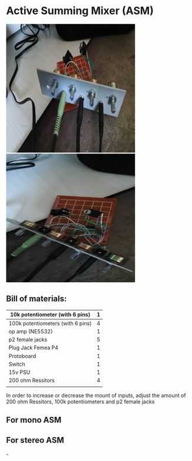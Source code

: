 # Active Summing Mixer (ASM)

<img src="https://github.com/cesarwen/active-summing-mixer/blob/main/final_front.jpeg?raw=true" width="350" height="350">
<img src="https://github.com/cesarwen/active-summing-mixer/blob/main/final_top.jpeg?raw=true" width="350" height="350">

## Bill of materials:

| 10k potentiometer (with 6 pins)         | 1 |
| --------------------------------------- | - |
| 100k potentiometers (with 6 pins)       | 4 |
| op amp (NE5532)                         | 1 |
| p2 female jacks                         | 5 |
| Plug Jack Femea P4                      | 1 |
| Protoboard                              | 1 |
| Switch                                  | 1 |
| 15v PSU                                 | 1 |
| 200 ohm Ressitors                       | 4 |
|                                         |   |

In order to increase or decrease the mount of inputs, adjust the amount of 200 ohm Ressitors, 100k potentiometers and p2 female jacks 

## For mono ASM
<!--  <img src="https://github.com/cesarwen/active-summing-mixer/blob/main/mono/pcb.png?raw=true"> -->
<!--  <img src="https://github.com/cesarwen/active-summing-mixer/blob/main/mono/schematic.png?raw=true"> -->

## For stereo ASM
<!--  <img src="https://github.com/cesarwen/active-summing-mixer/blob/main/stereo/pcb.png?raw=true"> -->
<!--  <img src="https://github.com/cesarwen/active-summing-mixer/blob/main/stereo/schematic.png?raw=true"> -->-
